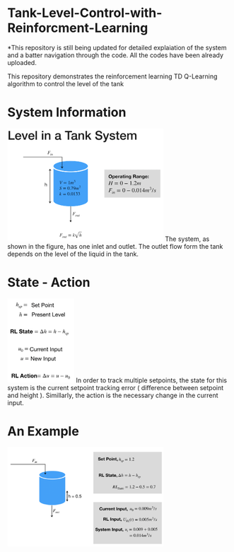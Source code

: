 # Tank-Level-Control-with-Reinforcment-Learning

*This repository is still being updated for detailed explaiation of the system and a batter navigation through the code. All the codes have been already uploaded.

This repository demonstrates the reinforcement learning TD Q-Learning algorithm to control the level of the tank


# System Information
<img src="Assets/system.png" height="70%" width="70%" >
The system, as shown in the figure, has one inlet and outlet. The outlet flow form the tank depends on the level of the liquid in the tank. 

# State - Action
<img src="Assets/state_action.png" height="30%" width="30%" >
In order to track multiple setpoints, the state for this system is the current setpoint tracking error ( difference between setpoint and height ). Simillarly, the action is the necessary change in the current input.

# An Example
<img src="Assets/Example.png" height="70%" width="70%" >
